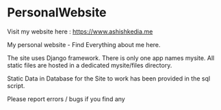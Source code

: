 # PersonalWebsite

Visit my website here : <a>https://www.ashishkedia.me</a>

My personal website - Find Everything about me here.

The site uses Django framework. There is only one app names mysite. All static files are hosted in a dedicated mysite/files directory.

Static Data in Database for the Site to work has been provided in the sql script.

Please report errors / bugs if you find any

